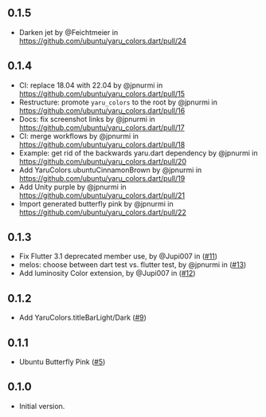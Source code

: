 ## 0.1.5

* Darken jet by @Feichtmeier in https://github.com/ubuntu/yaru_colors.dart/pull/24

## 0.1.4

* CI: replace 18.04 with 22.04 by @jpnurmi in https://github.com/ubuntu/yaru_colors.dart/pull/15
* Restructure: promote `yaru_colors` to the root by @jpnurmi in https://github.com/ubuntu/yaru_colors.dart/pull/16
* Docs: fix screenshot links by @jpnurmi in https://github.com/ubuntu/yaru_colors.dart/pull/17
* CI: merge workflows by @jpnurmi in https://github.com/ubuntu/yaru_colors.dart/pull/18
* Example: get rid of the backwards yaru.dart dependency by @jpnurmi in https://github.com/ubuntu/yaru_colors.dart/pull/20
* Add YaruColors.ubuntuCinnamonBrown by @jpnurmi in https://github.com/ubuntu/yaru_colors.dart/pull/19
* Add Unity purple by @jpnurmi in https://github.com/ubuntu/yaru_colors.dart/pull/21
* Import generated butterfly pink by @jpnurmi in https://github.com/ubuntu/yaru_colors.dart/pull/22

## 0.1.3

- Fix Flutter 3.1 deprecated member use, by @Jupi007 in ([#11](https://github.com/ubuntu/yaru_colors.dart/pull/11))
- melos: choose between dart test vs. flutter test, by @jpnurmi in ([#13](https://github.com/ubuntu/yaru_colors.dart/pull/13))
- Add luminosity Color extension, by @Jupi007 in ([#12](https://github.com/ubuntu/yaru_colors.dart/pull/12))

## 0.1.2

- Add YaruColors.titleBarLight/Dark ([#9](https://github.com/ubuntu/yaru_colors.dart/pull/9))

## 0.1.1

- Ubuntu Butterfly Pink ([#5](https://github.com/ubuntu/yaru_colors.dart/pull/5))

## 0.1.0

- Initial version.

